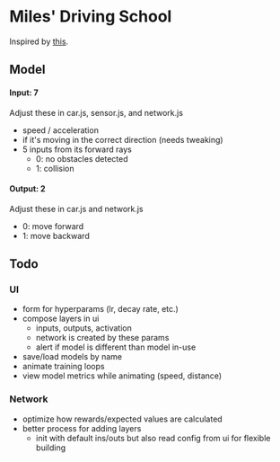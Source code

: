# Miles' Driving School
 
Inspired by [this](https://www.youtube.com/watch?v=Rs_rAxEsAvI).

## Model

#### Input: 7
Adjust these in car.js, sensor.js, and network.js
* speed / acceleration
* if it's moving in the correct direction (needs tweaking)
* 5 inputs from its forward rays
  * 0: no obstacles detected
  * 1: collision

#### Output: 2
Adjust these in car.js and network.js
* 0: move forward
* 1: move backward

## Todo
### UI
* form for hyperparams (lr, decay rate, etc.)
* compose layers in ui 
  * inputs, outputs, activation 
  * network is created by these params
  * alert if model is different than model in-use
* save/load models by name
* animate training loops
* view model metrics while animating (speed, distance)

### Network
* optimize how rewards/expected values are calculated
* better process for adding layers
  * init with default ins/outs but also read config from ui for flexible building